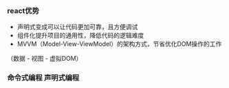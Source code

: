 ### react优势
- 声明式变成可以让代码更加可靠，且方便调试
- 组件化提升项目的通用性，降低代码的逻辑难度
- MVVM（Model-View-ViewModel）的架构方式，节省优化DOM操作的工作

（数据 - 视图 - 虚拟DOM）

### 命令式编程 声明式编程
